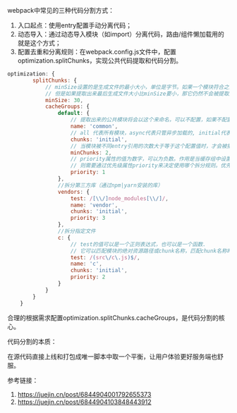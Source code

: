 webpack中常见的三种代码分割方式：

1. 入口起点：使用entry配置手动分离代码；
2. 动态导入：通过动态导入模块（如import）分离代码，路由/组件懒加载用的就是这个方式；
3. 配置去重和分离规则：在webpack.config.js文件中，配置optimization.splitChunks，实现公共代码提取和代码分割。

```javascript
optimization: {
        splitChunks: {
            // minSize设置的是生成文件的最小大小，单位是字节。如果一个模块符合之前所说的拆分规则，
            // 但是如果提取出来最后生成文件大小比minSize要小，那它仍然不会被提取出来。
            minSize: 30,
            cacheGroups: {
                default: {
                    // 提取出来的公共模块将会以这个来命名，可以不配置，如果不配置，就会生成默认的文件名
                    name: 'common',
                    // all 代表所有模块，async代表只管异步加载的, initial代表初始化时就能获取的模块
                    chunks: 'initial',
                    // 当模块被不同entry引用的次数大于等于这个配置值时，才会被抽离出去
                    minChunks: 2,
                    // priority属性的值为数字，可以为负数。作用是当缓存组中设置多个拆分规则，某个模块同时符合好几个规则的时候，
                    // 则需要通过优先级属性priority来决定使用哪个拆分规则。优先级高者执行
                    priority: 1
                },
                //拆分第三方库（通过npm|yarn安装的库）
                vendors: { 
                    test: /[\\/]node_modules[\\/]/,
                    name: 'vendor',
                    chunks: 'initial',
                    priority: 3
                },
                //拆分指定文件
                c: {
                    // test的值可以是一个正则表达式，也可以是一个函数.
                    // 它可以匹配模块的绝对资源路径或chunk名称，匹配chunk名称时，将选择chunk中的所有模块。
                    test: /(src\/c\.js)$/,
                    name: 'c',
                    chunks: 'initial',
                    priority: 2
                }
            }
        }
    }
```

合理的根据需求配置optimization.splitChunks.cacheGroups，是代码分割的核心。



代码分割的本质：

在源代码直接上线和打包成唯一脚本中取一个平衡，让用户体验更好服务端也舒服。



参考链接：

1. https://juejin.cn/post/6844904001792655373
2. https://juejin.cn/post/6844904103848443912
